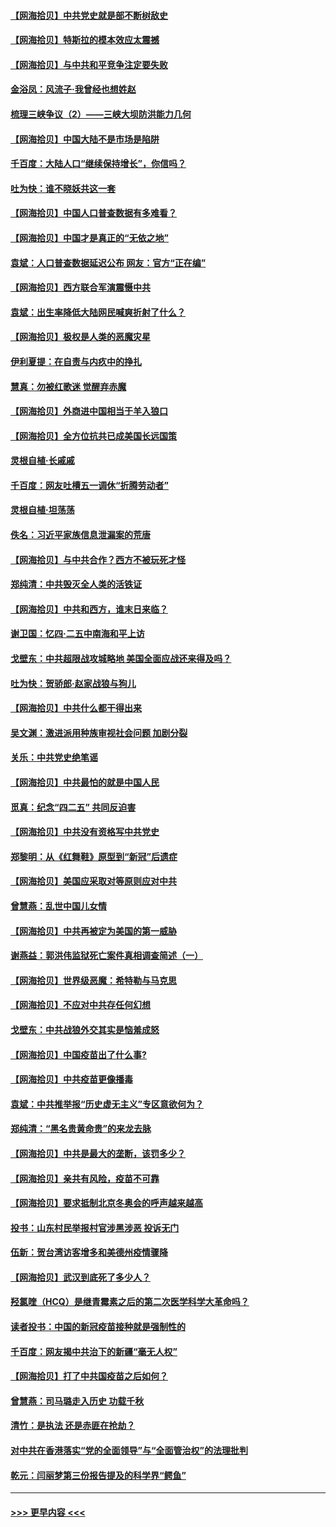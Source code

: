 #### [【网海拾贝】中共党史就是部不断树敌史](../pages/nsc993/n12932844.md?t=05082101) 
#### [【网海拾贝】特斯拉的模本效应太震撼](../pages/nsc993/n12925626.md?t=05082101) 
#### [【网海拾贝】与中共和平竞争注定要失败](../pages/nsc993/n12923326.md?t=05082101) 
#### [金浴凤：风流子‧我曾经也想姓赵](../pages/nsc993/n12920911.md?t=05082101) 
#### [梳理三峡争议（2）——三峡大坝防洪能力几何](../pages/nsc993/n12920173.md?t=05082101) 
#### [【网海拾贝】中国大陆不是市场是陷阱](../pages/nsc993/n12920143.md?t=05082101) 
#### [千百度：大陆人口“继续保持增长”，你信吗？](../pages/nsc993/n12918946.md?t=05082101) 
#### [吐为快：谁不晓妖共这一套](../pages/nsc993/n12918941.md?t=05082101) 
#### [【网海拾贝】中国人口普查数据有多难看？](../pages/nsc993/n12917822.md?t=05082101) 
#### [【网海拾贝】中国才是真正的“无依之地”](../pages/nsc993/n12915845.md?t=05082101) 
#### [袁斌：人口普查数据延迟公布 网友：官方“正在编”](../pages/nsc993/n12915748.md?t=05082101) 
#### [【网海拾贝】西方联合军演震慑中共](../pages/nsc993/n12913466.md?t=05082101) 
#### [袁斌：出生率降低大陆网民喊爽折射了什么？](../pages/nsc993/n12913365.md?t=05082101) 
#### [【网海拾贝】极权是人类的恶魔灾星](../pages/nsc993/n12910697.md?t=05082101) 
#### [伊利夏提：在自责与内疚中的挣扎](../pages/nsc993/n12910493.md?t=05082101) 
#### [慧真：勿被红歌迷 觉醒弃赤魔](../pages/nsc993/n12910485.md?t=05082101) 
#### [【网海拾贝】外商进中国相当于羊入狼口](../pages/nsc993/n12908274.md?t=05082101) 
#### [【网海拾贝】全方位抗共已成美国长远国策](../pages/nsc993/n12906878.md?t=05082101) 
#### [灵根自植‧长戚戚](../pages/nsc993/n12905585.md?t=05082101) 
#### [千百度：网友吐槽五一调休“折腾劳动者”](../pages/nsc993/n12905934.md?t=05082101) 
#### [灵根自植‧坦荡荡](../pages/nsc993/n12905562.md?t=05082101) 
#### [佚名：习近平家族信息泄漏案的荒唐](../pages/nsc993/n12904705.md?t=05082101) 
#### [【网海拾贝】与中共合作？西方不被玩死才怪](../pages/nsc993/n12903873.md?t=05082101) 
#### [郑纯清：中共毁灭全人类的活铁证](../pages/nsc993/n12903785.md?t=05082101) 
#### [【网海拾贝】中共和西方，谁末日来临？](../pages/nsc993/n12903482.md?t=05082101) 
#### [谢卫国：忆四‧二五中南海和平上访](../pages/nsc993/n12902192.md?t=05082101) 
#### [戈壁东：中共超限战攻城略地 美国全面应战还来得及吗？](../pages/nsc993/n12902297.md?t=05082101) 
#### [吐为快：贺骄郎‧赵家战狼与狗儿](../pages/nsc993/n12902280.md?t=05082101) 
#### [【网海拾贝】中共什么都干得出来](../pages/nsc993/n12897500.md?t=05082101) 
#### [吴文渊：激进派用种族审视社会问题 加剧分裂](../pages/nsc993/n12893881.md?t=05082101) 
#### [关乐：中共党史绝笔谣](../pages/nsc993/n12897270.md?t=05082101) 
#### [【网海拾贝】中共最怕的就是中国人民](../pages/nsc993/n12894705.md?t=05082101) 
#### [觅真：纪念“四二五” 共同反迫害](../pages/nsc993/n12894553.md?t=05082101) 
#### [【网海拾贝】中共没有资格写中共党史](../pages/nsc993/n12892231.md?t=05082101) 
#### [郑黎明：从《红舞鞋》原型到“新冠”后遗症](../pages/nsc993/n12890469.md?t=05082101) 
#### [【网海拾贝】美国应采取对等原则应对中共](../pages/nsc993/n12889176.md?t=05082101) 
#### [曾慧燕：乱世中国儿女情](../pages/nsc993/n12887931.md?t=05082101) 
#### [【网海拾贝】中共再被定为美国的第一威胁](../pages/nsc993/n12887580.md?t=05082101) 
#### [谢燕益：郭洪伟监狱死亡案件真相调查简述（一）](../pages/nsc993/n12885648.md?t=05082101) 
#### [【网海拾贝】世界级恶魔：希特勒与马克思](../pages/nsc993/n12884062.md?t=05082101) 
#### [【网海拾贝】不应对中共存任何幻想](../pages/nsc993/n12881460.md?t=05082101) 
#### [戈壁东：中共战狼外交其实是恼羞成怒](../pages/nsc993/n12880392.md?t=05082101) 
#### [【网海拾贝】中国疫苗出了什么事?](../pages/nsc993/n12879124.md?t=05082101) 
#### [【网海拾贝】中共疫苗更像播毒](../pages/nsc993/n12876631.md?t=05082101) 
#### [袁斌：中共推举报“历史虚无主义”专区意欲何为？](../pages/nsc993/n12876530.md?t=05082101) 
#### [郑纯清：“黑名贵黄命贵”的来龙去脉](../pages/nsc993/n12875589.md?t=05082101) 
#### [【网海拾贝】中共是最大的垄断，该罚多少？](../pages/nsc993/n12874006.md?t=05082101) 
#### [【网海拾贝】亲共有风险，疫苗不可靠](../pages/nsc993/n12872224.md?t=05082101) 
#### [【网海拾贝】要求抵制北京冬奥会的呼声越来越高](../pages/nsc993/n12868962.md?t=05082101) 
#### [投书：山东村民举报村官涉黑涉恶 投诉无门](../pages/nsc993/n12869726.md?t=05082101) 
#### [伍新：贺台湾访客增多和美德州疫情骤降](../pages/nsc993/n12865651.md?t=05082101) 
#### [【网海拾贝】武汉到底死了多少人？](../pages/nsc993/n12863707.md?t=05082101) 
#### [羟氯喹（HCQ）是继青霉素之后的第二次医学科学大革命吗？](../pages/nsc993/n12638564.md?t=05082101) 
#### [读者投书：中国的新冠疫苗接种就是强制性的](../pages/nsc993/n12859932.md?t=05082101) 
#### [千百度：网友揭中共治下的新疆“毫无人权”](../pages/nsc993/n12858385.md?t=05082101) 
#### [【网海拾贝】打了中共国疫苗之后如何？](../pages/nsc993/n12857866.md?t=05082101) 
#### [曾慧燕：司马璐走入历史 功载千秋](../pages/nsc993/n12856996.md?t=05082101) 
#### [清竹：是执法 还是赤匪在抢劫？](../pages/nsc993/n12856952.md?t=05082101) 
#### [对中共在香港落实“党的全面领导”与“全面管治权”的法理批判](../pages/nsc993/n12856929.md?t=05082101) 
#### [乾元：闫丽梦第三份报告提及的科学界“鳄鱼”](../pages/nsc993/n12855985.md?t=05082101) 

----
#### [ >>> 更早内容 <<< ](../indexes/nsc993-earlier.md)

